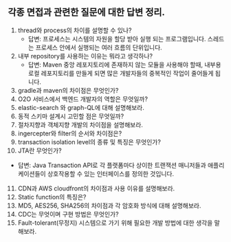 ## 각종 면접과 관련한 질문에 대한 답변 정리.

1. thread와 process의 차이를 설명할 수 있나?
   - 답변: 프로세스는 시스템의 자원을 할당 받아 실행 되는 프로그램입니다. 스레드는 프로세스 안에서 실행되는 여러 흐름의 단위입니다.
2. 내부 repository를 사용하는 이유는 뭐라고 생각하나?
   - 답변: Maven 중앙 레포지토리에 존재하지 않는 모듈을 사용해야 할때, 내부용 로컬 레포지토리를 만들게 되면 많은 개발자들의 중복적인
   작업이 줄어들게 됩니다.
3. gradle과 maven의 차이점은 무엇인가?
4. O2O 서비스에서 백엔드 개발자의 역할은 무엇일까?
5. elastic-search 와 graph-QL에 대해 설명해보라.
6. 동적 스키마 설계시 고민할 점은 무엇일까?
7. 절차지향과 객체지향 개발의 차이점을 설명해보라.
8. ingercepter와 filter의 순서와 차이점은?
9. transaction isolation level의 종류 및 특징은 무엇인가?
10. JTA란 무엇인가?
   - 답변: Java Transaction API로 각 플랫폼마다 상이한 트랜잭션 매니저들과 애플리케이션들이 상호작용할 수 있는 인터페이스를 정의한 것입니다.
11. CDN과 AWS cloudfront의 차이점과 사용 이유를 설명해보라.
12. Static function의 특징은?
13. MD5, AES256, SHA256의 차이점과 각 암호화 방식에 대해 설명해보라.
14. CDC는 무엇이며 구현 방법은 무엇인가?
15. Fault-tolerant(무정지) 시스템으로 가기 위해 필요한 개발 방법에 대한 생각을 말해보라.